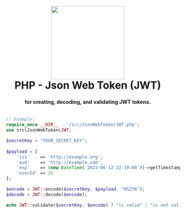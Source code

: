 
<h1 align="center">
  <a href="http://www.amitmerchant.com/electron-markdownify">
  <img src="https://atitudereflexiva.files.wordpress.com/2021/11/jwt_icon.png" width="200"></a>
  <br>
  PHP - Json Web Token (JWT)
  <br>
</h1>

<h4 align="center">for creating, decoding, and validating JWT tokens.</h4>

```php

    // Example:
    require_once __DIR__ . '/src/JsonWebToken/JWT.php';
    use src\JsonWebToken\JWT;

    $secretKey = "YOUR_SECRET_KEY";
    
    $payload = [
        'iss'    => 'http://example.org',
        'aud'    => 'http://example.com',
        'exp'    => (new DateTime('2023-06-12 22:10:00'))->getTimestamp(),
        'userId' => 25
    ];

    $encode = JWT::encode($secretKey, $payload, "HS256");
    $decode = JWT::decode($encode);

    echo JWT::validate($secretKey, $encode) ? "is valid" : "is not valid.";

```